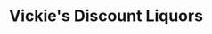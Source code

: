 ---
title: "Vickie's Discount Liquors"
url: /indianapolis/vickies-discount-liquors/
shop: Spirituosen
---